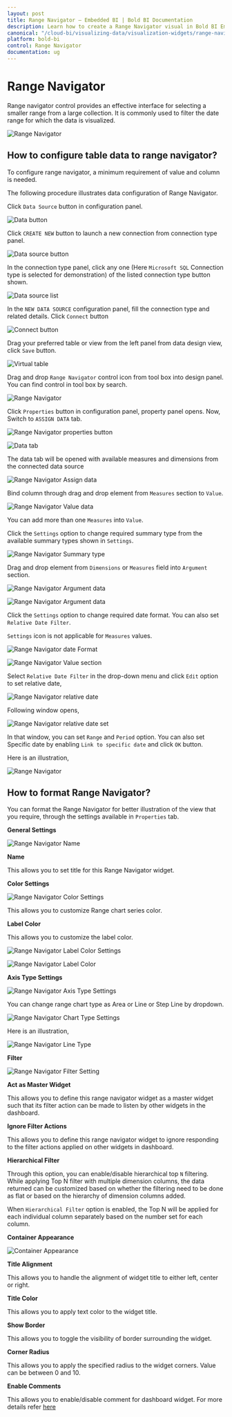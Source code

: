 ```yaml
---
layout: post
title: Range Navigator – Embedded BI | Bold BI Documentation
description: Learn how to create a Range Navigator visual in Bold BI Embedded dashboard, configure data field and other settings.
canonical: "/cloud-bi/visualizing-data/visualization-widgets/range-navigator/"
platform: bold-bi
control: Range Navigator
documentation: ug
---
```


# Range Navigator

Range navigator control provides an effective interface for selecting a smaller range from a large collection. It is commonly used to filter the date range for which the data is visualized.

![Range Navigator](/static/assets/embedded/visualizing-data/visualization-widgets/images/range-navigator/rangeNavigator.png)

## How to configure table data to range navigator?

To configure range navigator, a minimum requirement of value and column is needed.

The following procedure illustrates data configuration of Range Navigator.

Click `Data Source` button in configuration panel.

![Data button](/static/assets/embedded/visualizing-data/visualization-widgets/images/databutton.png)

Click `CREATE NEW` button to launch a new connection from connection type panel.

![Data source button](/static/assets/embedded/visualizing-data/visualization-widgets/images/datasourcebutton.png)

In the connection type panel, click any one (Here `Microsoft SQL` Connection type is selected for demonstration) of the listed connection type button shown.

![Data source list](/static/assets/embedded/visualizing-data/visualization-widgets/images/datasourcelist.png)

In the `NEW DATA SOURCE` configuration panel, fill the connection type and related details. Click `Connect` button

![Connect button](/static/assets/embedded/visualizing-data/visualization-widgets/images/Connectbutton.png)

Drag your preferred table or view from the left panel from data design view, click `Save` button.

![Virtual table](/static/assets/embedded/visualizing-data/visualization-widgets/images/virtualtable.png)

Drag and drop `Range Navigator` control icon from tool box into design panel. You can find control in tool box by search.

![Range Navigator](/static/assets/embedded/visualizing-data/visualization-widgets/images/range-navigator/rangeNavigator_img.png)

Click `Properties` button in configuration panel, property panel opens. Now, Switch to `ASSIGN DATA` tab.

![Range Navigator properties button](/static/assets/embedded/visualizing-data/visualization-widgets/images/range-navigator/rangeNavigator_prop.png)

![Data tab](/static/assets/embedded/visualizing-data/visualization-widgets/images/range-navigator/rangeNavigator_assigndata.png)

The data tab will be opened with available measures and dimensions from the connected data source

![Range Navigator Assign data](/static/assets/embedded/visualizing-data/visualization-widgets/images/range-navigator/navigatorAssignData.png)

Bind column through drag and drop element from `Measures` section to `Value`.

![Range Navigator Value data](/static/assets/embedded/visualizing-data/visualization-widgets/images/range-navigator/navigatorValuedata.png)

You can add more than one `Measures` into `Value`.

Click the `Settings` option to change required summary type from the available summary types shown in `Settings`.

![Range Navigator Summary type](/static/assets/embedded/visualizing-data/visualization-widgets/images/range-navigator/navigatorSumType.png)

Drag and drop element from `Dimensions` or `Measures` field into `Argument` section.

![Range Navigator Argument data](/static/assets/embedded/visualizing-data/visualization-widgets/images/range-navigator/navigatorArgdata.png)

![Range Navigator Argument data](/static/assets/embedded/visualizing-data/visualization-widgets/images/range-navigator/navigatorMeasure.png)

Click the `Settings` option to change required date format. You can also set `Relative Date Filter`.

`Settings` icon is not applicable for `Measures` values.

![Range Navigator date Format](/static/assets/embedded/visualizing-data/visualization-widgets/images/range-navigator/navigatordate.png)

![Range Navigator Value section](/static/assets/embedded/visualizing-data/visualization-widgets/images/range-navigator/navigatorArg.png)

Select `Relative Date Filter` in the drop-down menu and click `Edit` option to set relative date,

![Range Navigator relative date](/static/assets/embedded/visualizing-data/visualization-widgets/images/range-navigator/navigatorRelativeDate.png)

Following window opens,

![Range Navigator relative date set](/static/assets/embedded/visualizing-data/visualization-widgets/images/range-navigator/navigatorDatefil.png)

In that window, you can set `Range` and `Period` option. You can also set Specific date by enabling `Link to specific date` and click `OK` button.

Here is an illustration,

![Range Navigator](/static/assets/embedded/visualizing-data/visualization-widgets/images/range-navigator/rangeNavigator.png)

## How to format Range Navigator?

You can format the Range Navigator for better illustration of the view that you require, through the settings available in `Properties` tab.

**General Settings**

![Range Navigator Name](/static/assets/embedded/visualizing-data/visualization-widgets/images/range-navigator/navigatorName.png)

**Name**

This allows you to set title for this Range Navigator widget.

**Color Settings**

![Range Navigator Color Settings](/static/assets/embedded/visualizing-data/visualization-widgets/images/range-navigator/navigatorBasicSetting.png)

This allows you to customize Range chart series color.

**Label Color**

This allows you to customize the label color.

![Range Navigator Label Color Settings](/static/assets/embedded/visualizing-data/visualization-widgets/images/range-navigator/label-color-option.png)

![Range Navigator Label Color](/static/assets/embedded/visualizing-data/visualization-widgets/images/range-navigator/label-color.png)

**Axis Type Settings**

![Range Navigator Axis Type Settings](/static/assets/embedded/visualizing-data/visualization-widgets/images/range-navigator/navigatorAxis.png)

You can change range chart type as Area or Line or Step Line by dropdown.

![Range Navigator Chart Type Settings](/static/assets/embedded/visualizing-data/visualization-widgets/images/range-navigator/navigatorChartType.png)

Here is an illustration,

![Range Navigator Line Type](/static/assets/embedded/visualizing-data/visualization-widgets/images/range-navigator/navigatorLine.png)

**Filter**  

![Range Navigator Filter Setting](/static/assets/embedded/visualizing-data/visualization-widgets/images/range-navigator/navigatorfilter.png)

**Act as Master Widget**

This allows you to define this range navigator widget as a master widget such that its filter action can be made to listen by other widgets in the dashboard.

**Ignore Filter Actions**

This allows you to define this range navigator widget to ignore responding to the filter actions applied on other widgets in dashboard.

**Hierarchical Filter**

Through this option, you can enable/disable hierarchical top `N` filtering. While applying Top N filter with multiple dimension columns, the data returned can be customized based on whether the filtering need to be done as flat or based on the hierarchy of dimension columns added. 

When `Hierarchical Filter` option is enabled, the Top N will be applied for each individual column separately based on the number set for each column.

**Container Appearance** 

![Container Appearance](/static/assets/embedded/visualizing-data/visualization-widgets/images/range-navigator/navigatorContainersetting.png)

**Title Alignment**

This allows you to handle the alignment of widget title to either left, center or right.

**Title Color**

This allows you to apply text color to the widget title.

**Show Border**

This allows you to toggle the visibility of border surrounding the widget.

**Corner Radius**

This allows you to apply the specified radius to the widget corners. Value can be between 0 and 10.

**Enable Comments**

This allows you to enable/disable comment for dashboard widget. For more details refer [here](/embedded-bi/visualizing-data/working-with-widgets/commenting-widget/)
